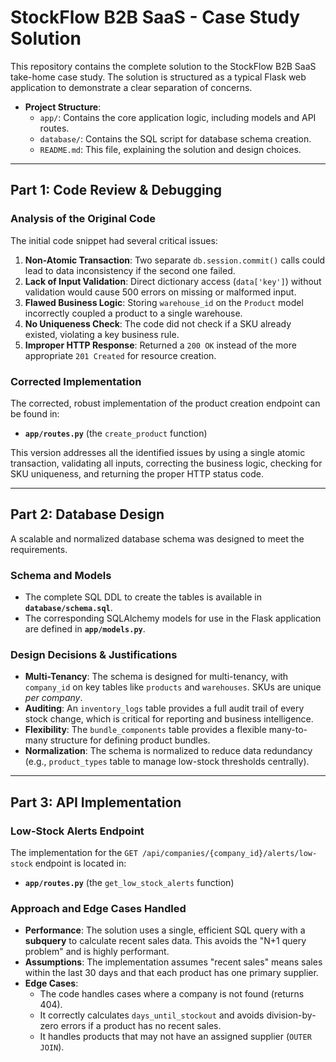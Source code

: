 # StockFlow B2B SaaS - Case Study Solution

This repository contains the complete solution to the StockFlow B2B SaaS take-home case study. The solution is structured as a typical Flask web application to demonstrate a clear separation of concerns.

- **Project Structure**:
  - `app/`: Contains the core application logic, including models and API routes.
  - `database/`: Contains the SQL script for database schema creation.
  - `README.md`: This file, explaining the solution and design choices.

---

## Part 1: Code Review & Debugging

### Analysis of the Original Code

The initial code snippet had several critical issues:

1.  **Non-Atomic Transaction**: Two separate `db.session.commit()` calls could lead to data inconsistency if the second one failed.
2.  **Lack of Input Validation**: Direct dictionary access (`data['key']`) without validation would cause 500 errors on missing or malformed input.
3.  **Flawed Business Logic**: Storing `warehouse_id` on the `Product` model incorrectly coupled a product to a single warehouse.
4.  **No Uniqueness Check**: The code did not check if a SKU already existed, violating a key business rule.
5.  **Improper HTTP Response**: Returned a `200 OK` instead of the more appropriate `201 Created` for resource creation.

### Corrected Implementation

The corrected, robust implementation of the product creation endpoint can be found in:
- **`app/routes.py`** (the `create_product` function)

This version addresses all the identified issues by using a single atomic transaction, validating all inputs, correcting the business logic, checking for SKU uniqueness, and returning the proper HTTP status code.

---

## Part 2: Database Design

A scalable and normalized database schema was designed to meet the requirements.

### Schema and Models

- The complete SQL DDL to create the tables is available in **`database/schema.sql`**.
- The corresponding SQLAlchemy models for use in the Flask application are defined in **`app/models.py`**.

### Design Decisions & Justifications

- **Multi-Tenancy**: The schema is designed for multi-tenancy, with `company_id` on key tables like `products` and `warehouses`. SKUs are unique *per company*.
- **Auditing**: An `inventory_logs` table provides a full audit trail of every stock change, which is critical for reporting and business intelligence.
- **Flexibility**: The `bundle_components` table provides a flexible many-to-many structure for defining product bundles.
- **Normalization**: The schema is normalized to reduce data redundancy (e.g., `product_types` table to manage low-stock thresholds centrally).

---

## Part 3: API Implementation

### Low-Stock Alerts Endpoint

The implementation for the `GET /api/companies/{company_id}/alerts/low-stock` endpoint is located in:
- **`app/routes.py`** (the `get_low_stock_alerts` function)

### Approach and Edge Cases Handled

- **Performance**: The solution uses a single, efficient SQL query with a **subquery** to calculate recent sales data. This avoids the "N+1 query problem" and is highly performant.
- **Assumptions**: The implementation assumes "recent sales" means sales within the last 30 days and that each product has one primary supplier.
- **Edge Cases**:
  - The code handles cases where a company is not found (returns 404).
  - It correctly calculates `days_until_stockout` and avoids division-by-zero errors if a product has no recent sales.
  - It handles products that may not have an assigned supplier (`OUTER JOIN`).
